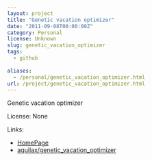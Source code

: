 ```yaml
---
layout: project
title: "Genetic vacation optimizer"
date: "2011-09-08T00:00:00Z"
category: Personal
license: Unknown
slug: genetic_vacation_optimizer
tags:
  - github
  
aliases:
  - /personal/genetic_vacation_optimizer.html
url: /project/genetic_vacation_optimizer.html
---
```


Genetic vacation optimizer

License: None

Links:

* [HomePage](aquilax.github.com)
* [aquilax/genetic_vacation_optimizer](https://github.com/aquilax/genetic_vacation_optimizer)
